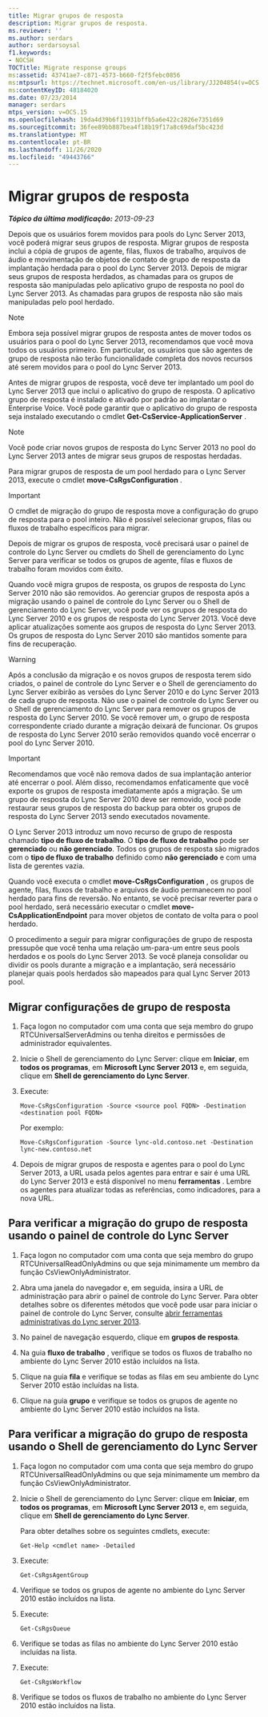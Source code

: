 ```yaml
---
title: Migrar grupos de resposta
description: Migrar grupos de resposta.
ms.reviewer: ''
ms.author: serdars
author: serdarsoysal
f1.keywords:
- NOCSH
TOCTitle: Migrate response groups
ms:assetid: 43741ae7-c871-4573-b660-f2f5febc0856
ms:mtpsurl: https://technet.microsoft.com/en-us/library/JJ204854(v=OCS.15)
ms:contentKeyID: 48184020
ms.date: 07/23/2014
manager: serdars
mtps_version: v=OCS.15
ms.openlocfilehash: 19da4d39b6f11931bffb5a6e422c2826e7351d69
ms.sourcegitcommit: 36fee89bb887bea4f18b19f17a8c69daf5bc423d
ms.translationtype: MT
ms.contentlocale: pt-BR
ms.lasthandoff: 11/26/2020
ms.locfileid: "49443766"
---
```

# <a name="migrate-response-groups"></a>Migrar grupos de resposta

<div data-xmlns="http://www.w3.org/1999/xhtml">

<div class="topic" data-xmlns="http://www.w3.org/1999/xhtml" data-msxsl="urn:schemas-microsoft-com:xslt" data-cs="https://msdn.microsoft.com/">

<div data-asp="https://msdn2.microsoft.com/asp">



</div>

<div id="mainSection">

<div id="mainBody">

<span> </span>

_**Tópico da última modificação:** 2013-09-23_

Depois que os usuários forem movidos para pools do Lync Server 2013, você poderá migrar seus grupos de resposta. Migrar grupos de resposta inclui a cópia de grupos de agente, filas, fluxos de trabalho, arquivos de áudio e movimentação de objetos de contato de grupo de resposta da implantação herdada para o pool do Lync Server 2013. Depois de migrar seus grupos de resposta herdados, as chamadas para os grupos de resposta são manipuladas pelo aplicativo grupo de resposta no pool do Lync Server 2013. As chamadas para grupos de resposta não são mais manipuladas pelo pool herdado.

<div>


> [!NOTE]  
> Embora seja possível migrar grupos de resposta antes de mover todos os usuários para o pool do Lync Server 2013, recomendamos que você mova todos os usuários primeiro. Em particular, os usuários que são agentes de grupo de resposta não terão funcionalidade completa dos novos recursos até serem movidos para o pool do Lync Server 2013.



</div>

Antes de migrar grupos de resposta, você deve ter implantado um pool do Lync Server 2013 que inclui o aplicativo do grupo de resposta. O aplicativo grupo de resposta é instalado e ativado por padrão ao implantar o Enterprise Voice. Você pode garantir que o aplicativo do grupo de resposta seja instalado executando o cmdlet **Get-CsService-ApplicationServer** .

<div>


> [!NOTE]  
> Você pode criar novos grupos de resposta do Lync Server 2013 no pool do Lync Server 2013 antes de migrar seus grupos de respostas herdadas.



</div>

Para migrar grupos de resposta de um pool herdado para o Lync Server 2013, execute o cmdlet **move-CsRgsConfiguration** .

<div>


> [!IMPORTANT]  
> O cmdlet de migração do grupo de resposta move a configuração do grupo de resposta para o pool inteiro. Não é possível selecionar grupos, filas ou fluxos de trabalho específicos para migrar.



</div>

Depois de migrar os grupos de resposta, você precisará usar o painel de controle do Lync Server ou cmdlets do Shell de gerenciamento do Lync Server para verificar se todos os grupos de agente, filas e fluxos de trabalho foram movidos com êxito.

Quando você migra grupos de resposta, os grupos de resposta do Lync Server 2010 não são removidos. Ao gerenciar grupos de resposta após a migração usando o painel de controle do Lync Server ou o Shell de gerenciamento do Lync Server, você pode ver os grupos de resposta do Lync Server 2010 e os grupos de resposta do Lync Server 2013. Você deve aplicar atualizações somente aos grupos de resposta do Lync Server 2013. Os grupos de resposta do Lync Server 2010 são mantidos somente para fins de recuperação.

<div>


> [!WARNING]  
> Após a conclusão da migração e os novos grupos de resposta terem sido criados, o painel de controle do Lync Server e o Shell de gerenciamento do Lync Server exibirão as versões do Lync Server 2010 e do Lync Server 2013 de cada grupo de resposta. Não use o painel de controle do Lync Server ou o Shell de gerenciamento do Lync Server para remover os grupos de resposta do Lync Server 2010. Se você remover um, o grupo de resposta correspondente criado durante a migração deixará de funcionar. Os grupos de resposta do Lync Server 2010 serão removidos quando você encerrar o pool do Lync Server 2010.



</div>

<div>


> [!IMPORTANT]  
> Recomendamos que você não remova dados de sua implantação anterior até encerrar o pool. Além disso, recomendamos enfaticamente que você exporte os grupos de resposta imediatamente após a migração. Se um grupo de resposta do Lync Server 2010 deve ser removido, você pode restaurar seus grupos de resposta do backup para obter os grupos de resposta do Lync Server 2013 sendo executados novamente.



</div>

O Lync Server 2013 introduz um novo recurso de grupo de resposta chamado **tipo de fluxo de trabalho**. O **tipo de fluxo de trabalho** pode ser **gerenciado** ou **não gerenciado**. Todos os grupos de resposta são migrados com o **tipo de fluxo de trabalho** definido como **não gerenciado** e com uma lista de gerentes vazia.

Quando você executa o cmdlet **move-CsRgsConfiguration** , os grupos de agente, filas, fluxos de trabalho e arquivos de áudio permanecem no pool herdado para fins de reversão. No entanto, se você precisar reverter para o pool herdado, será necessário executar o cmdlet **move-CsApplicationEndpoint** para mover objetos de contato de volta para o pool herdado.

O procedimento a seguir para migrar configurações de grupo de resposta pressupõe que você tenha uma relação um-para-um entre seus pools herdados e os pools do Lync Server 2013. Se você planeja consolidar ou dividir os pools durante a migração e a implantação, será necessário planejar quais pools herdados são mapeados para qual Lync Server 2013 pool.

<div>

## <a name="to-migrate-response-group-configurations"></a>Migrar configurações de grupo de resposta

1.  Faça logon no computador com uma conta que seja membro do grupo RTCUniversalServerAdmins ou tenha direitos e permissões de administrador equivalentes.

2.  Inicie o Shell de gerenciamento do Lync Server: clique em **Iniciar**, em **todos os programas**, em **Microsoft Lync Server 2013** e, em seguida, clique em **Shell de gerenciamento do Lync Server**.

3.  Execute:
    
        Move-CsRgsConfiguration -Source <source pool FQDN> -Destination <destination pool FQDN>
    
    Por exemplo:
    
        Move-CsRgsConfiguration -Source lync-old.contoso.net -Destination lync-new.contoso.net

4.  Depois de migrar grupos de resposta e agentes para o pool do Lync Server 2013, a URL usada pelos agentes para entrar e sair é uma URL do Lync Server 2013 e está disponível no menu **ferramentas** . Lembre os agentes para atualizar todas as referências, como indicadores, para a nova URL.

</div>

<div>

## <a name="to-verify-response-group-migration-by-using-lync-server-control-panel"></a>Para verificar a migração do grupo de resposta usando o painel de controle do Lync Server

1.  Faça logon no computador com uma conta que seja membro do grupo RTCUniversalReadOnlyAdmins ou que seja minimamente um membro da função CsViewOnlyAdministrator.

2.  Abra uma janela do navegador e, em seguida, insira a URL de administração para abrir o painel de controle do Lync Server. Para obter detalhes sobre os diferentes métodos que você pode usar para iniciar o painel de controle do Lync Server, consulte [abrir ferramentas administrativas do Lync server 2013](lync-server-2013-open-lync-server-administrative-tools.md).

3.  No painel de navegação esquerdo, clique em **grupos de resposta**.

4.  Na guia **fluxo de trabalho** , verifique se todos os fluxos de trabalho no ambiente do Lync Server 2010 estão incluídos na lista.

5.  Clique na guia **fila** e verifique se todas as filas em seu ambiente do Lync Server 2010 estão incluídas na lista.

6.  Clique na guia **grupo** e verifique se todos os grupos de agente no ambiente do Lync Server 2010 estão incluídos na lista.

</div>

<div>

## <a name="to-verify-response-group-migration-by-using-lync-server-management-shell"></a>Para verificar a migração do grupo de resposta usando o Shell de gerenciamento do Lync Server

1.  Faça logon no computador com uma conta que seja membro do grupo RTCUniversalReadOnlyAdmins ou que seja minimamente um membro da função CsViewOnlyAdministrator.

2.  Inicie o Shell de gerenciamento do Lync Server: clique em **Iniciar**, em **todos os programas**, em **Microsoft Lync Server 2013** e, em seguida, clique em **Shell de gerenciamento do Lync Server**.
    
    Para obter detalhes sobre os seguintes cmdlets, execute:
    
        Get-Help <cmdlet name> -Detailed

3.  Execute:
    
        Get-CsRgsAgentGroup

4.  Verifique se todos os grupos de agente no ambiente do Lync Server 2010 estão incluídos na lista.

5.  Execute:
    
        Get-CsRgsQueue

6.  Verifique se todas as filas no ambiente do Lync Server 2010 estão incluídas na lista.

7.  Execute:
    
        Get-CsRgsWorkflow

8.  Verifique se todos os fluxos de trabalho no ambiente do Lync Server 2010 estão incluídos na lista.

</div>

</div>

<span> </span>

</div>

</div>

</div>

